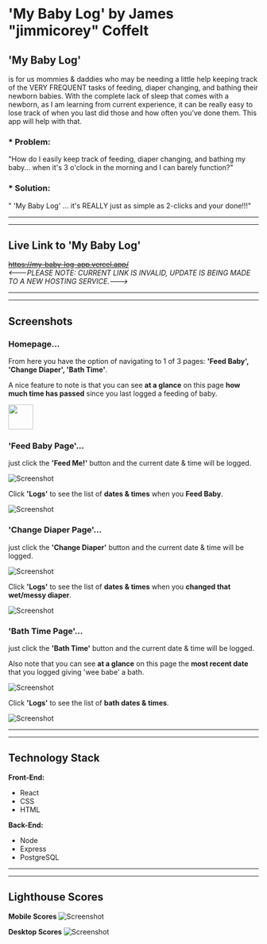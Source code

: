 
# 'My Baby Log' by James "jimmicorey" Coffelt

## 'My Baby Log' 
is for us mommies & daddies who may be needing a little help keeping track of the VERY FREQUENT tasks of 
feeding, diaper changing, and bathing their newborn babies. With the complete lack of sleep that comes with a newborn, 
as I am learning from current experience, it can be really easy to lose track of when you last did those and how often 
you’ve done them. This app will help with that.

### * Problem: 
"How do I easily keep track of feeding, diaper changing, and bathing my baby... when it's 3 o'clock in the morning and I can barely function?"

### * Solution: 
" 'My Baby Log' ... it's REALLY just as simple as 2-clicks and your done!!!"

---------------------------------------------------------------------------------------------------------------------------
---------------------------------------------------------------------------------------------------------------------------
## Live Link to 'My Baby Log'
~~https://my-baby-log-app.vercel.app/~~  
*_<---PLEASE NOTE: CURRENT LINK IS INVALID, UPDATE IS BEING MADE TO A NEW HOSTING SERVICE.--->_*


---------------------------------------------------------------------------------------------------------------------------
---------------------------------------------------------------------------------------------------------------------------
## Screenshots 

### Homepage... 
From here you have the option of navigating to 1 of 3 pages: **'Feed Baby', 'Change Diaper', 'Bath Time'**.

A nice feature to note is that you can see **at a glance** on this page **how much time has passed** since you last logged a feeding of baby.

<!-- ![Screenshot](https://github.com/Jimmicorey/my-baby-log-app/blob/master/screenshots/mobile_screen_homepage.png) -->

<img src="https://github.com/Jimmicorey/my-baby-log-app/blob/master/screenshots/mobile_screen_homepage.png" width="50vh" />



### 'Feed Baby Page'... 
just click the **'Feed Me!'** button and the current date & time will be logged. 

![Screenshot](https://github.com/Jimmicorey/my-baby-log-app/blob/master/screenshots/mobile_screen_feed-baby-page.png)  

Click **'Logs'** to see the list of **dates & times** when you **Feed Baby**.

![Screenshot](https://github.com/Jimmicorey/my-baby-log-app/blob/master/screenshots/mobile_screen_feed-baby-logs-page.png)

 


### 'Change Diaper Page'... 
just click the **'Change Diaper'** button and the current date & time will be logged.

![Screenshot](https://github.com/Jimmicorey/my-baby-log-app/blob/master/screenshots/mobile_screen_change-diaper-page.png)

Click **'Logs'** to see the list of **dates & times** when you **changed that wet/messy diaper**.

![Screenshot](https://github.com/Jimmicorey/my-baby-log-app/blob/master/screenshots/mobile_screen_change-diaper-logs-page.png)




### 'Bath Time Page'... 
just click the **'Bath Time'** button and the current date & time will be logged. 

Also note that you can see **at a glance** on this page the **most recent date** that you logged giving 'wee babe' a bath.

![Screenshot](https://github.com/Jimmicorey/my-baby-log-app/blob/master/screenshots/mobile_screen_bath-time-page.png)

Click **'Logs'** to see the list of **bath dates & times**. 

![Screenshot](https://github.com/Jimmicorey/my-baby-log-app/blob/master/screenshots/mobile_screen_bath-time-logs-page.png)


---------------------------------------------------------------------------------------------------------------------------
---------------------------------------------------------------------------------------------------------------------------
## Technology Stack
**Front-End:** 
* React 
* CSS 
* HTML

**Back-End:** 
* Node 
* Express 
* PostgreSQL

---------------------------------------------------------------------------------------------------------------------------
---------------------------------------------------------------------------------------------------------------------------
## Lighthouse Scores
**Mobile Scores**
![Screenshot](https://github.com/Jimmicorey/my-baby-log-app/blob/master/screenshots/my-baby-log-app_Lighthouse_Score.png)

**Desktop Scores**
![Screenshot](https://github.com/Jimmicorey/my-baby-log-app/blob/master/screenshots/my-baby-log-app_DESKTOP_Lighthouse_Score.png)

